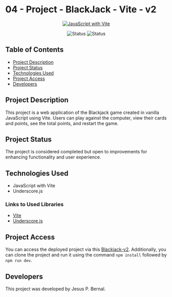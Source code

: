 # 04 - Project - BlackJack - Vite - v2

<p align="center">
  <a href="https://vitejs.dev/">
    <img src="https://user-images.githubusercontent.com/13462122/158487769-9a3c2dc8-db13-4034-934b-922ed59da656.jpg" alt="JavaScript with Vite">
  </a>
</p>

<p align="center">
  <img src="https://img.shields.io/badge/Status-Completed-brightgreen" alt="Status">
  <img src="https://img.shields.io/badge/Status-Subject%20to%20Improvements-yellow" alt="Status">
</p>

## Table of Contents

- [Project Description](#project-description)
- [Project Status](#project-status)
- [Technologies Used](#technologies-used)
- [Project Access](#project-access)
- [Developers](#developers)

## Project Description

This project is a web application of the Blackjack game created in vanilla JavaScript using Vite. Users can play against the computer, view their cards and points, see the total points, and restart the game.

## Project Status

The project is considered completed but open to improvements for enhancing functionality and user experience.

## Technologies Used

- JavaScript with Vite
- Underscore.js

### Links to Used Libraries

- [Vite](https://vitejs.dev/)
- [Underscore.js](https://underscorejs.org/)

## Project Access

You can access the deployed project via this [Blackjack-v2](https://weather-app-jbx.netlify.app). Additionally, you can clone the project and run it using the command `npm install` followed by `npm run dev`.

## Developers

This project was developed by Jesus P. Bernal.
